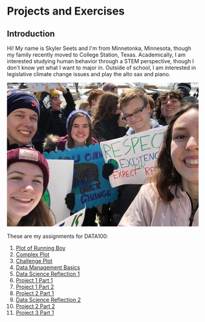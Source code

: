 # Projects and Exercises
## Introduction
Hi! My name is Skyler Seets and I'm from Minnetonka, Minnesota, though my family recently moved to College Station, Texas. Academically, I am interested studying human behavior through a STEM perspective, though I don't know yet what I want to major in. Outside of school, I am interested in legislative climate change issues and play the alto sax and piano. 


![](image5.jpeg)

These are my assignments for DATA100: 

1. [Plot of Running Boy](exercise1.md)
2. [Complex Plot](exercise2.md)
3. [Challenge Plot](exercise3.md)
4. [Data Management Basics](exercise4.md)
5. [Data Science Reflection 1](reflection1.md)
6. [Project 1 Part 1](exercise5.md)
7. [Project 1 Part 2](exercise6.md)
8. [Project 2 Part 1](exercise7.md)
9. [Data Science Reflection 2](exercise8.md)
10. [Project 2 Part 2](exercise9.md)
11. [Project 3 Part 1](exercise11.md)
